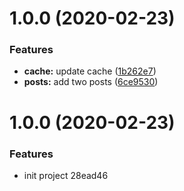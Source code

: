 <a name="1.0.0"></a>
# 1.0.0 (2020-02-23)


### Features

* **cache:** update cache ([1b262e7](https://github.com/jameslahm/jameslahm.github.io/commit/1b262e7))
* **posts:** add two posts ([6ce9530](https://github.com/jameslahm/jameslahm.github.io/commit/6ce9530))



# 1.0.0 (2020-02-23)


### Features

* init project 28ead46




